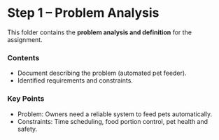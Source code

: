 # Step 1 – Problem Analysis

This folder contains the **problem analysis and definition** for the assignment.  

### Contents
- Document describing the problem (automated pet feeder).
- Identified requirements and constraints.

### Key Points
- Problem: Owners need a reliable system to feed pets automatically.
- Constraints: Time scheduling, food portion control, pet health and safety.
